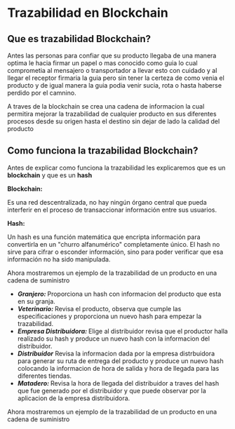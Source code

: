<h1> Trazabilidad en Blockchain </h1>
<h2> Que es trazabilidad Blockchain? </h2>
<p> Antes las personas para confiar que su producto llegaba de una 
manera optima le hacia firmar un papel o mas conocido como guia lo cual 
comprometia al mensajero o transportador a llevar esto con cuidado y al llegar el receptor
firmaria la guia pero sin tener la certeza de como venia el producto y de igual manera 
la guia podia venir sucia, rota o hasta haberse perdido por el camnino.
</p>
<p> A traves de la blockchain se crea una cadena de informacion 
  la cual permitira mejorar la trazabilidad de cualquier producto
  en sus diferentes procesos desde su origen hasta el destino sin 
  dejar de lado la calidad del producto </p>
<h2> Como funciona la trazabilidad Blockchain? </h2>
<p> Antes de explicar como funciona la trazabilidad les explicaremos que es un <b>blockchain</b> y que es un <b>hash</b></p>
<b>Blockchain:</b><p>Es una red descentralizada, no hay ningún órgano central que pueda interferir en el proceso de transaccionar información entre sus usuarios.</p>
<b>Hash:</b><p>Un hash es una función matemática que encripta información para convertirla en un "churro alfanumérico" completamente único. El hash no sirve para cifrar o esconder información, sino para poder verificar que esa información no ha sido manipulada.</p>
<p>Ahora mostraremos un ejemplo de la trazabilidad de un producto en una cadena de suministro</p>
<ul>
<li><i><b>Granjero:</i> </b>Proporciona un hash con informacion del producto que esta en su granja.  
<li><i><b>Veterinario:</i> </b>Revisa el producto, observa que cumple las especificaciones y proporciona un nuevo hash para empezar la trazabilidad.  
<li><i><b>Empresa Distribuidora:</i> </b>Elige al distribuidor revisa que el productor halla realizado su hash y produce un nuevo hash con la informacion del distribuidor.
<li><i><b>Distribuidor</i></b> Revisa la informacion dada por la empresa distrbuidora para generar su ruta de entrega del producto y produce un nuevo hash colocando la informacion de hora de salida y hora de llegada para las diferentes tiendas.
<li><i><b>Matadero:</i> </b> Revisa la hora de llegada del distribuidor a traves del hash que fue generado por el distribuidor y que puede observar por la aplicacion de la empresa distribuidora.
</ul>
<p>Ahora mostraremos un ejemplo de la trazabilidad de un producto en una cadena de suministro</p>

